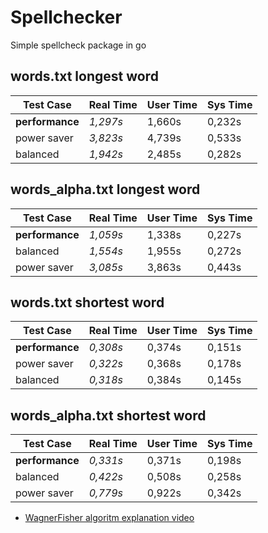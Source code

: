 # Spellchecker

Simple spellcheck package in go

## words.txt longest word

| Test Case       | Real Time | User Time | Sys Time |
| --------------- | --------- | --------- | -------- |
| **performance** | *1,297s*  | 1,660s    | 0,232s   |
| power saver     | *3,823s*  | 4,739s    | 0,533s   |
| balanced        | *1,942s*  | 2,485s    | 0,282s   |

## words_alpha.txt longest word

| Test Case       | Real Time | User Time | Sys Time |
| --------------- | --------- | --------- | -------- |
| **performance** | *1,059s*  | 1,338s    | 0,227s   |
| balanced        | *1,554s*  | 1,955s    | 0,272s   |
| power saver     | *3,085s*  | 3,863s    | 0,443s   |

## words.txt shortest word

| Test Case       | Real Time | User Time | Sys Time |
| --------------- | --------- | --------- | -------- |
| **performance** | *0,308s*  | 0,374s    | 0,151s   |
| power saver     | *0,322s*  | 0,368s    | 0,178s   |
| balanced        | *0,318s*  | 0,384s    | 0,145s   |

## words_alpha.txt shortest word

| Test Case       | Real Time | User Time | Sys Time |
| --------------- | --------- | --------- | -------- |
| **performance** | *0,331s*  | 0,371s    | 0,198s   |
| balanced        | *0,422s*  | 0,508s    | 0,258s   |
| power saver     | *0,779s*  | 0,922s    | 0,342s   |

* [WagnerFisher algoritm explanation video](https://www.youtube.com/watch?v=d-Eq6x1yssU)
